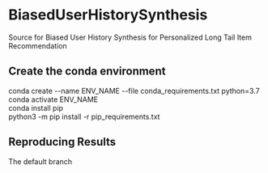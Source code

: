 # BiasedUserHistorySynthesis

Source for Biased User History Synthesis for Personalized Long Tail Item Recommendation

## Create the conda environment

conda create --name ENV_NAME --file conda_requirements.txt python=3.7 \
conda activate ENV_NAME \
conda install pip \
python3 -m pip install -r pip_requirements.txt


## Reproducing Results

The default branch 